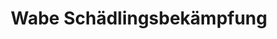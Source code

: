 ---
title: "Wabe Schädlingsbekämpfung"
url: /salzburg/wabe-schaedlingsbekaempfung/
shop: Allgemein
---